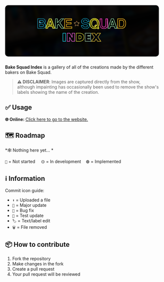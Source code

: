 <h1 align="center">
  <img style="border-radius:10px" src="banner.png">
</h1>

**Bake Squad Index** is a gallery of all of the creations made by the different bakers on Bake Squad.

> **⚠️ DISCLAIMER**: Images are captured directly from the show, although impainting has occasionally been used to remove the show's labels showing the name of the creation.
## ✅ Usage
<b>🌐 Online: </b> [Click here to go to the website.](https://itsfoxdev.github.io/BakeSquad)

## 🗺️ Roadmap
*🕸️ Nothing here yet... *

`🔴` = Not started‎‎ ‎ ‎ ‎ ‎ `🟡` = In development‎ ‎ ‎ ‎ ‎ `🟢` = Implemented


## ℹ️ Information
Commit icon guide:
- `⬆️` = Uploaded a file
- `🎉` = Major update
- `🐛` = Bug fix
- `🚧` = Test update
- `🏷️` = Text/label edit
- `🗑️` = File removed

## 📦 How to contribute
1. Fork the repository
2. Make changes in the fork
3. Create a pull request
4. Your pull request will be reviewed
